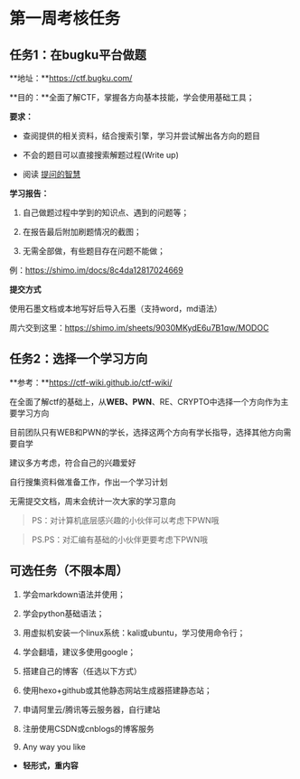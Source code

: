 # 第一周考核任务

## 任务1：在bugku平台做题

**地址：**https://ctf.bugku.com/

**目的：**全面了解CTF，掌握各方向基本技能，学会使用基础工具；

**要求：**

- 查阅提供的相关资料，结合搜索引擎，学习并尝试解出各方向的题目

- 不会的题目可以直接搜索解题过程(Write up)

- 阅读 [提问的智慧](https://github.com/ryanhanwu/How-To-Ask-Questions-The-Smart-Way/blob/master/README-zh_CN.md)

**学习报告：**

1. 自己做题过程中学到的知识点、遇到的问题等；

1. 在报告最后附加刷题情况的截图；

1. 无需全部做，有些题目存在问题不能做；

例：https://shimo.im/docs/8c4da12817024669

**提交方式**

使用石墨文档或本地写好后导入石墨（支持word，md语法）

周六交到这里：https://shimo.im/sheets/9030MKydE6u7B1qw/MODOC

## 任务2：选择一个学习方向

**参考：**https://ctf-wiki.github.io/ctf-wiki/

在全面了解ctf的基础上，从**WEB、PWN**、RE、CRYPTO中选择一个方向作为主要学习方向

目前团队只有WEB和PWN的学长，选择这两个方向有学长指导，选择其他方向需要自学

建议多方考虑，符合自己的兴趣爱好

自行搜集资料做准备工作，作出一个学习计划

无需提交文档，周末会统计一次大家的学习意向

> PS：对计算机底层感兴趣的小伙伴可以考虑下PWN哦

> PS.PS：对汇编有基础的小伙伴更要考虑下PWN哦

## 可选任务（不限本周）

1. 学会markdown语法并使用；

1. 学会python基础语法；

1. 用虚拟机安装一个linux系统：kali或ubuntu，学习使用命令行；

1. 学会翻墙，建议多使用google；

1. 搭建自己的博客（任选以下方式）

1. 使用hexo+github或其他静态网站生成器搭建静态站；

1. 申请阿里云/腾讯等云服务器，自行建站

1. 注册使用CSDN或cnblogs的博客服务

1. Any way you like

- **轻形式，重内容**